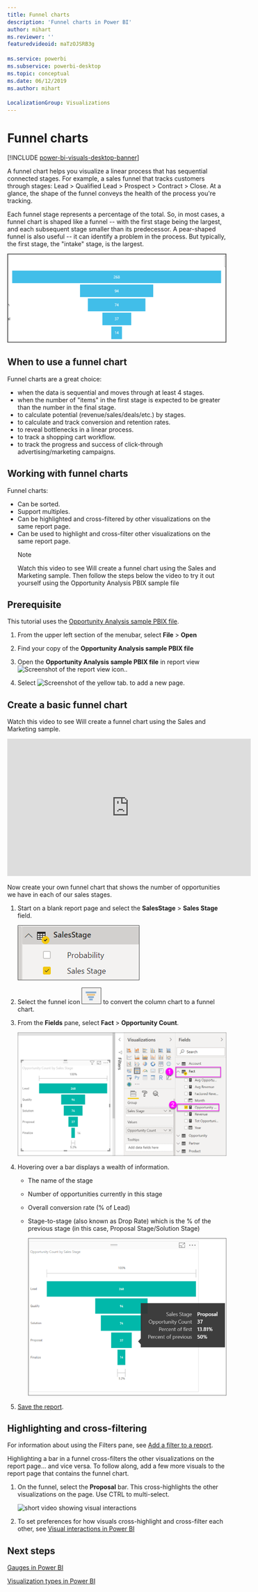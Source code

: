 ```yaml
---
title: Funnel charts
description: 'Funnel charts in Power BI'
author: mihart
ms.reviewer: ''
featuredvideoid: maTzOJSRB3g

ms.service: powerbi
ms.subservice: powerbi-desktop
ms.topic: conceptual
ms.date: 06/12/2019
ms.author: mihart

LocalizationGroup: Visualizations
---
```

# Funnel charts

[!INCLUDE [power-bi-visuals-desktop-banner](../includes/power-bi-visuals-desktop-banner.md)]

A funnel chart helps you visualize a linear process that has sequential connected stages. For example, a sales funnel that tracks customers through stages: Lead \> Qualified Lead \> Prospect \> Contract \> Close.  At a glance, the shape of the funnel conveys the health of the process you're tracking.

Each funnel stage represents a percentage of the total. So, in most cases, a funnel chart is shaped like a funnel -- with the first stage being the largest, and each subsequent stage smaller than its predecessor.  A pear-shaped funnel is also useful -- it can identify a problem in the process.  But typically, the first stage, the "intake" stage, is the largest.

![sample blue funnel](media/power-bi-visualization-funnel-charts/funnelplain.png)

## When to use a funnel chart
Funnel charts are a great choice:

* when the data is sequential and moves through at least 4 stages.
* when the number of "items" in the first stage is expected to be greater than the number in the final stage.
* to calculate potential (revenue/sales/deals/etc.) by stages.
* to calculate and track conversion and retention rates.
* to reveal bottlenecks in a linear process.
* to track a shopping cart workflow.
* to track the progress and success of click-through advertising/marketing campaigns.

## Working with funnel charts
Funnel charts:

* Can be sorted.
* Support multiples.
* Can be highlighted and cross-filtered by other visualizations on the same report page.
* Can be used to highlight and cross-filter other visualizations on the same report page.
   > [!NOTE]
   > Watch this video to see Will create a funnel chart using the Sales and Marketing sample. Then follow the steps below the video to try it out yourself using the Opportunity Analysis PBIX sample file
   > 
   > 
## Prerequisite

This tutorial uses the [Opportunity Analysis sample PBIX file](https://download.microsoft.com/download/9/1/5/915ABCFA-7125-4D85-A7BD-05645BD95BD8/Opportunity%20Analysis%20Sample%20PBIX.pbix
).

1. From the upper left section of the menubar, select **File** > **Open**
   
2. Find your copy of the **Opportunity Analysis sample PBIX file**

1. Open the **Opportunity Analysis sample PBIX file** in report view ![Screenshot of the report view icon.](media/power-bi-visualization-kpi/power-bi-report-view.png).

1. Select ![Screenshot of the yellow tab.](media/power-bi-visualization-kpi/power-bi-yellow-tab.png) to add a new page.


## Create a basic funnel chart
Watch this video to see Will create a funnel chart using the Sales and Marketing sample.

<iframe width="560" height="315" src="https://www.youtube.com/embed/qKRZPBnaUXM" frameborder="0" allow="autoplay; encrypted-media" allowfullscreen></iframe>


Now create your own funnel chart that shows the number of opportunities we have in each of our sales stages.

1. Start on a blank report page and select the **SalesStage** \> **Sales Stage** field.
   
    ![select Sales Stage](media/power-bi-visualization-funnel-charts/funnelselectfield-new.png)

1. Select the funnel icon ![funnel chart icon](media/power-bi-visualization-funnel-charts/power-bi-funnel-icon.png) to convert the column chart to a funnel chart.

2. From the **Fields** pane, select **Fact** \> **Opportunity Count**.
   
    ![build the funnel chart](media/power-bi-visualization-funnel-charts/power-bi-funnel-2.png)
4. Hovering over a bar displays a wealth of information.
   
   * The name of the stage
   * Number of opportunities currently in this stage
   * Overall conversion rate (% of Lead) 
   * Stage-to-stage (also known as Drop Rate) which is the % of the previous stage (in this case, Proposal Stage/Solution Stage)
     
     ![details for Proposal bar](media/power-bi-visualization-funnel-charts/funnelhover-new.png)

6. [Save the report](../service-report-save.md).

## Highlighting and cross-filtering
For information about using the Filters pane, see [Add a filter to a report](../power-bi-report-add-filter.md).

Highlighting a bar in a funnel cross-filters the other visualizations on the report page... and vice versa. To follow along, add a few more visuals to the report page that contains the funnel chart.

1. On the funnel, select the **Proposal** bar. This cross-highlights the other visualizations on the page. Use CTRL to multi-select.
   
   ![short video showing visual interactions](media/power-bi-visualization-funnel-charts/funnelchartnoowl.gif)
2. To set preferences for how visuals cross-highlight and cross-filter each other, see [Visual interactions in Power BI](../service-reports-visual-interactions.md)

## Next steps

[Gauges in Power BI](power-bi-visualization-radial-gauge-charts.md)

[Visualization types in Power BI](power-bi-visualization-types-for-reports-and-q-and-a.md)
